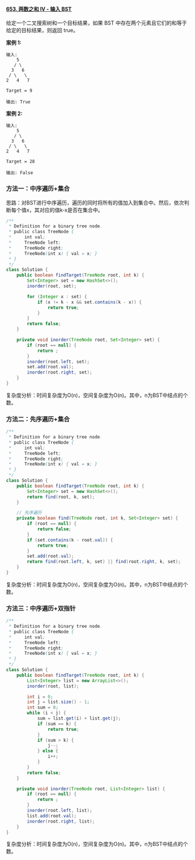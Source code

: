 #### [653. 两数之和 IV - 输入 BST](https://leetcode-cn.com/problems/two-sum-iv-input-is-a-bst/)

给定一个二叉搜索树和一个目标结果，如果 BST 中存在两个元素且它们的和等于给定的目标结果，则返回 true。

**案例 1:**

```
输入: 
    5
   / \
  3   6
 / \   \
2   4   7

Target = 9

输出: True
```

**案例 2:**

```
输入: 
    5
   / \
  3   6
 / \   \
2   4   7

Target = 28

输出: False
```

### 方法一：中序遍历+集合

思路：对BST进行中序遍历，遍历的同时将所有的值加入到集合中。然后，依次判断每个值x，其对应的值k-x是否在集合中。

```java
/**
 * Definition for a binary tree node.
 * public class TreeNode {
 *     int val;
 *     TreeNode left;
 *     TreeNode right;
 *     TreeNode(int x) { val = x; }
 * }
 */
class Solution {
    public boolean findTarget(TreeNode root, int k) {
        Set<Integer> set = new HashSet<>();
        inorder(root, set);

        for (Integer x : set) {
            if (x != k - x && set.contains(k - x)) {
                return true;
            }
        }
        return false;
    }

    private void inorder(TreeNode root, Set<Integer> set) {
        if (root == null) {
            return ;
        }
        inorder(root.left, set);
        set.add(root.val);
        inorder(root.right, set);
    }
}
```

复杂度分析：时间复杂度为O(n)，空间复杂度为O(n)。其中，n为BST中结点的个数。

### 方法二：先序遍历+集合

```java
/**
 * Definition for a binary tree node.
 * public class TreeNode {
 *     int val;
 *     TreeNode left;
 *     TreeNode right;
 *     TreeNode(int x) { val = x; }
 * }
 */
class Solution {
    public boolean findTarget(TreeNode root, int k) {
        Set<Integer> set = new HashSet<>();
        return find(root, k, set);
    }

  	// 先序遍历
    private boolean find(TreeNode root, int k, Set<Integer> set) {
        if (root == null) {
            return false;
        }
        if (set.contains(k - root.val)) {
            return true;
        }
        set.add(root.val);
        return find(root.left, k, set) || find(root.right, k, set);
    }
}
```

复杂度分析：时间复杂度为O(n)，空间复杂度为O(n)。其中，n为BST中结点的个数。

### 方法三：中序遍历+双指针

```java
/**
 * Definition for a binary tree node.
 * public class TreeNode {
 *     int val;
 *     TreeNode left;
 *     TreeNode right;
 *     TreeNode(int x) { val = x; }
 * }
 */
class Solution {
    public boolean findTarget(TreeNode root, int k) {
        List<Integer> list = new ArrayList<>();
        inorder(root, list);

        int i = 0;
        int j = list.size() - 1;
        int sum = 0;
        while (i < j) {
            sum = list.get(i) + list.get(j);
            if (sum == k) {
                return true;
            } 
            if (sum > k) {
                j--;
            } else {
                i++;
            }
        }
        return false;
    }

    private void inorder(TreeNode root, List<Integer> list) {
        if (root == null) {
            return ;
        }
        inorder(root.left, list);
        list.add(root.val);
        inorder(root.right, list);
    }
}
```

复杂度分析：时间复杂度为O(n)，空间复杂度为O(n)。其中，n为BST中结点的个数。